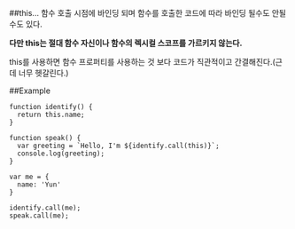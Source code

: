##this...
함수 호출 시점에 바인딩 되며 함수를 호출한 코드에 따라 바인딩 될수도 안될수도 있다.

**다만 this는 절대 함수 자신이나 함수의 렉시컬 스코프를 가르키지 않는다.**

this를 사용하면 함수 프로퍼티를 사용하는 것 보다 코드가 직관적이고 간결해진다.(근데 너무 헷갈린다.)

##Example
```
function identify() {
  return this.name;
}

function speak() {
  var greeting = `Hello, I'm ${identify.call(this)}`;
  console.log(greeting);
}

var me = {
  name: 'Yun'
}

identify.call(me);
speak.call(me);
```